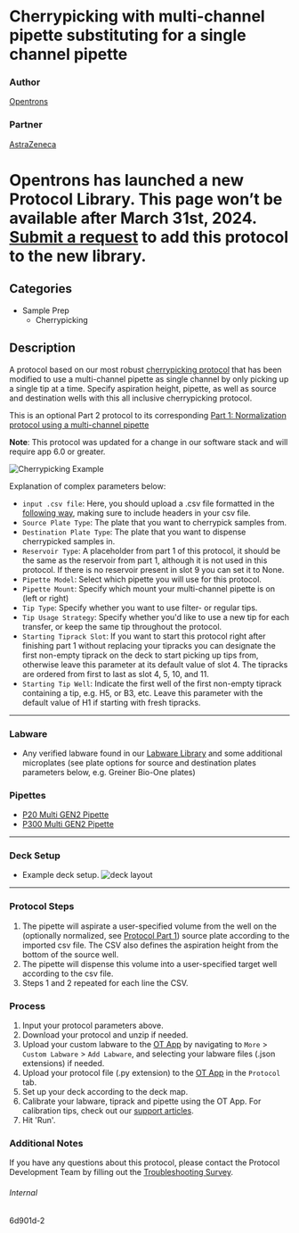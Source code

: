 # Cherrypicking with multi-channel pipette substituting for a single channel pipette

### Author
[Opentrons](https://opentrons.com/)

### Partner
[AstraZeneca](https://www.astrazeneca.com/)


# Opentrons has launched a new Protocol Library. This page won’t be available after March 31st, 2024. [Submit a request](https://docs.google.com/forms/d/e/1FAIpQLSdYYp9QCKow4nn0KlCVsMS3HX0eJ0N9O7-erajKvcpT0lWbSg/viewform) to add this protocol to the new library.

## Categories
* Sample Prep
	* Cherrypicking

## Description

A protocol based on our most robust [cherrypicking protocol](https://protocols.opentrons.com/protocol/cherrypicking) that has been modified to use a multi-channel pipette as single channel by only picking up a single tip at a time. Specify aspiration height, pipette, as well as source and destination wells with this all inclusive cherrypicking protocol.

This is an optional Part 2 protocol to its corresponding [Part 1: Normalization protocol using a multi-channel pipette](https://protocols.opentrons.com/protocol/6d901d)

**Note**: This protocol was updated for a change in our software stack and will require app 6.0 or greater.

![Cherrypicking Example](https://opentrons-protocol-library-website.s3.amazonaws.com/custom-README-images/cherrypicking/cherrypicking_example.png)

Explanation of complex parameters below:

* `input .csv file`: Here, you should upload a .csv file formatted in the [following way](https://opentrons-protocol-library-website.s3.amazonaws.com/custom-README-images/6d901d/2/example.csv), making sure to include headers in your csv file.
* `Source Plate Type`: The plate that you want to cherrypick samples from.
* `Destination Plate Type`: The plate that you want to dispense cherrypicked samples in.
* `Reservoir Type`: A placeholder from part 1 of this protocol, it should be the same as the reservoir from part 1, although it is not used in this protocol. If there is no reservoir present in slot 9 you can set it to None.
* `Pipette Model`: Select which pipette you will use for this protocol.
* `Pipette Mount`: Specify which mount your multi-channel pipette is on (left or right)
* `Tip Type`: Specify whether you want to use filter- or regular tips.
* `Tip Usage Strategy`: Specify whether you'd like to use a new tip for each transfer, or keep the same tip throughout the protocol.
* `Starting Tiprack Slot`: If you want to start this protocol right after finishing part 1 without replacing your tipracks you can designate the first non-empty tiprack on the deck to start picking up tips from, otherwise leave this parameter at its default value of slot 4. The tipracks are ordered from first to last as slot 4, 5, 10, and 11.
* `Starting Tip Well`: Indicate the first well of the first non-empty tiprack containing a tip, e.g. H5, or B3, etc. Leave this parameter with the default value of H1 if starting with fresh tipracks.

---

### Labware
* Any verified labware found in our [Labware Library](https://labware.opentrons.com/?category=wellPlate) and some additional microplates (see plate options for source and destination plates parameters below, e.g. Greiner Bio-One plates)

### Pipettes
* [P20 Multi GEN2 Pipette](https://shop.opentrons.com/8-channel-electronic-pipette/)
* [P300 Multi GEN2 Pipette](https://shop.opentrons.com/8-channel-electronic-pipette/)

---

### Deck Setup
* Example deck setup.
![deck layout](https://opentrons-protocol-library-website.s3.amazonaws.com/custom-README-images/6d901d/2/example_deck.jpg)

---

### Protocol Steps
1. The pipette will aspirate a user-specified volume from the well on the (optionally normalized, see [Protocol Part 1](https://protocols.opentrons.com/protocol/6d901d)) source plate according to the imported csv file. The CSV also defines the aspiration height from the bottom of the source well.
2. The pipette will dispense this volume into a user-specified target well according to the csv file.
3. Steps 1 and 2 repeated for each line the CSV.

### Process
1. Input your protocol parameters above.
2. Download your protocol and unzip if needed.
3. Upload your custom labware to the [OT App](https://opentrons.com/ot-app) by navigating to `More` > `Custom Labware` > `Add Labware`, and selecting your labware files (.json extensions) if needed.
4. Upload your protocol file (.py extension) to the [OT App](https://opentrons.com/ot-app) in the `Protocol` tab.
5. Set up your deck according to the deck map.
6. Calibrate your labware, tiprack and pipette using the OT App. For calibration tips, check out our [support articles](https://support.opentrons.com/en/collections/1559720-guide-for-getting-started-with-the-ot-2).
7. Hit 'Run'.

### Additional Notes
If you have any questions about this protocol, please contact the Protocol Development Team by filling out the [Troubleshooting Survey](https://protocol-troubleshooting.paperform.co/).

###### Internal
6d901d-2
